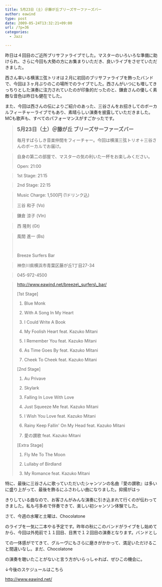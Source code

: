 ```yaml
---
title: 5月23日（土）＠藤が丘ブリーズサーファーズバー
author: eawind
type: post
date: 2009-05-24T13:32:21+09:00
url: /?p=36
categories:
  - Jazz

---
```

昨日は４回目のご近所ブリサファライブでした。マスターのいろいろな準備に助けられ、さらに今回も大勢の方にお集まりいただき、良いライブをさせていただきました。

西さん率いる横濱三弦トリオは２月に初回のブリサファライブを飾ったバンドで、今回は３ヶ月ぶりのこの場所でのライブでした。西さんがいつにも増してきっちりとした演奏に注力されていたのが印象的だったのと、鎌倉さんの優しく素敵な音色は昨日も健在でした。

また、今回は西さんの伝によりご紹介のあった、三谷さんをお招きしてのボーカルフィーチャーライブでもあり、素晴らしい演奏を披露していただきました。MCも歌声も、すべてのパフォーマンスがすごかったです。

> <big><strong>5月23日（土）＠藤が丘 ブリーズサーファーズバー</strong></big>
> 
> 毎月すばらしき音楽仲間をフィーチャー。今回は横濱三弦トリオ＋三谷さんのボーカルでお届け。
  
> 自身の第二の部屋で、マスターの気の利いた一杯をお楽しみください。
> 
> Open: 21:00
  
> 1st Stage: 21:15
  
> 2nd Stage: 22:15
  
> Music Charge: 1,500円 (1ドリンク込)
> 
> 三谷 和子 (Vo)
  
> 鎌倉 涼子 (Vln)
  
> 西 隆則 (Gt)
  
> 風間 進一 (Bs)
> 
> &nbsp;
> 
> Breeze Surfers Bar
  
> 神奈川県横浜市青葉区藤が丘1丁目27-34
  
> 045-972-4500
  
> http://www.eawind.net/breeze\_surfers\_bar/
> 
> [1st Stage]
> 
> 1. Blue Monk
> 
> 2. With A Song In My Heart
> 
> 3. I Could Write A Book
> 
> 4. My Foolish Heart feat. Kazuko Mitani
> 
> 5. I Remember You feat. Kazuko Mitani
> 
> 6. As Time Goes By feat. Kazuko Mitani
> 
> 7. Cheek To Cheek feat. Kazuko Mitani
> 
> [2nd Stage]
> 
> 1. Au Privave
> 
> 2. Skylark
> 
> 3. Falling In Love With Love
> 
> 4. Just Squeeze Me feat. Kazuko Mitani
> 
> 5. I Wish You Love feat. Kazuko Mitani
> 
> 6. Rainy Keep Fallin' On My Head feat. Kazuko Mitani
> 
> 7. 愛の讃歌 feat. Kazuko Mitani
> 
> [Extra Stage]
> 
> 1. Fly Me To The Moon
> 
> 2. Lullaby of Birdland
> 
> 3. My Romance feat. Kazuko Mitani

特に、最後に三谷さんに歌っていただいたシャンソンの名曲『愛の讃歌』は多いに盛り上がって、最後を飾るにふさわしい曲になりました。抑揚がはっ
  
きりしている曲なので、お客さんがみんな演奏に引き込まれて行くのが伝わってきました。私も弓多めで伴奏できて、楽しい初シャンソン体験でした。

<span class="large">さて</span>、今週の水曜と土曜は、Chocolatone
  
のライブを一気に二本やる予定です。昨年の秋にこのバンドがライブをし始めてから、今回は外苑前で１１回目、目黒で１２回目の演奏となります。バンドとし
  
ての一体感がでてきて、グルーヴにもさらに磨きがかかって、満足いただけること間違いなし。まだ、Chocolatone
  
の演奏を聴いたことがないと言う方がいらっしゃれば、ぜひこの機会に。

↓今後のスケジュールはこちら

[http://<wbr />www.eaw<wbr />ind.net<wbr />/][1]

 [1]: ../../../
